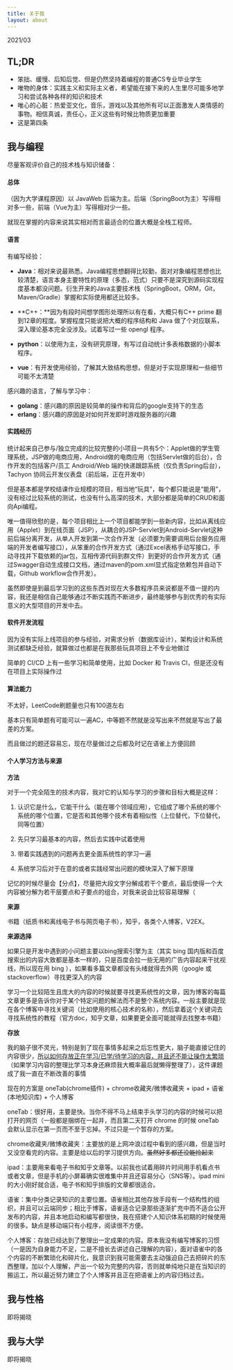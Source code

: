 ```yaml
---
title: 关于我
layout: about
---
```


2021/03

## TL;DR

- 笨拙、缓慢、后知后觉、但是仍然坚持着编程的普通CS专业毕业学生
- 唯物的身体：实践主义和实际主义者，希望能在接下来的人生里尽可能多地学习和尝试各种各样的知识和技术
- 唯心的心脏：热爱亚文化，音乐，游戏以及其他所有可以正面激发人类情感的事物。相信真诚，责任心，正义这些有时候比物质更加重要
- 这是第四条

## 我与编程

尽量客观评价自己的技术栈与知识储备：

#### 总体

（因为大学课程原因）以 JavaWeb 后端为主。后端（SpringBoot为主）写得相对多一些，前端（Vue为主）写得相对少一些。

就现在掌握的内容来说其实相对而言最适合的位置大概是全栈工程师。

#### 语言

有编写经验：

+ **Java**：相对来说最熟悉。Java编程思想翻得比较勤，面对对象编程思想也比较清楚，语言本身主要特性的原理（多态，范式）只要不是深究到源码实现程度基本都没问题。衍生开来的Java主要技术栈（SpringBoot，ORM，Git，Maven/Gradle）掌握和实际使用都还比较多。

+ **C++：**因为有段时间想学图形处理所以有在看，大概只有C++ prime 翻到12章的程度。掌握程度只能说把大概的程序结构和 Java 做了个对应联系，深入理论基本完全没涉及。试着写过一些 opengl 程序。

+ **python**：以使用为主，没有研究原理，有写过自动统计多表格数据的小脚本程序。
+ **vue**：有开发使用经验，了解其大致结构思想，但是对于实现原理和一些细节可能不太清楚

感兴趣的语言，了解与学习中：

+ **golang**：感兴趣的原因是较简单的操作和背后的google支持下的生态
+ **erlang**：感兴趣的原因是对如何开发即时游戏服务器的兴趣

#### 实践经历

统计起来自己参与/独立完成的比较完整的小项目一共有5个：Applet做的学生管理系统，JSP做的电商应用，Android做的电商应用（包括Servlet做的后台），合作开发的包括客户/员工 Android/Web 端的快递跟踪系统（仅负责Spring后台），Tachyon 协同云开发仪表盘（前后端，正在开发中）

但是基本都是学校结课作业规模的项目，相当地“玩具”，每个都只能说是“能用”，没有经过比较系统的测试，也没有什么高深的技术，大部分都是简单的CRUD和面向Api编程。

唯一值得欣慰的是，每个项目相比上一个项目都能学到一些新内容，比如从离线应用（Applet）到在线页面（JSP），从耦合的JSP-Servlet到Android-Servlet这种前后端分离开发，从单人开发到第一次合作开发（必须要为需要调用后台服务应用端的开发者编写接口），从笨重的合作开发方式（通过Excel表格手动写接口，手动寻找并下载依赖的jar包，互相传源代码到群文件）到更好的合作开发方式（通过Swagger自动生成接口文档，通过maven的pom.xml显式指定依赖包并自动下载，Github workflow合作开发）。

虽然即使是到最后学习到的这些东西对现在大多数程序员来说都是不值一提的内容，我还是相信自己能够通过不断实践而不断进步，最终能够参与到优秀的有实际意义的大型项目的开发中去。

#### 软件开发流程

因为没有实际上线项目的参与经验，对需求分析（数据库设计），架构设计和系统测试都缺乏经验，就算做过也都是在我那些玩具项目上不专业地做过

简单的 CI/CD 上有一些学习和简单使用，比如 Docker 和 Travis CI，但是还没有在项目上实际操作过

#### 算法能力

不太好，LeetCode刷题量也只有100道左右

基本只有简单题有可能可以一遍AC，中等题不然就是没写出来不然就是写出了最差的方案。

而且做过的题还容易忘，现在尽量做过之后都及时记在语雀上方便回顾

#### 个人学习方法与来源

**方法**

对于一个完全陌生的技术内容，我对它的认知与学习的步骤和目标大概是这样：

1. 认识它是什么，它能干什么（能在哪个领域应用），它组成了哪个系统的哪个系统的哪个位置，它是否和其他哪个技术有着相似性（上位替代，下位替代，同等位置）

2. 先只学习最基本的内容，然后去实践中试着使用

3. 带着实践遇到的问题再去更全面系统性的学习一遍

4. 系统学习后对于在意的或者实践经常出问题的模块深入了解下原理

记忆的时候尽量会【分点】，尽量把大段文字分解成若干个要点，最后使得一个大内容被分解为若干层要点和子要点的组合，对我来说会比较容易理解（

**来源**

书籍（纸质书和离线电子书与网页电子书），知乎，各类个人博客，V2EX。

**来源选择**

如果只是开发中遇到的小问题主要以bing搜索引擎为主（其实 bing 国内版和百度搜索出的内容大致都是基本一样的，只是百度会拉一些无用的广告内容起来干扰视线，所以现在用 bing ），如果看多篇文章都没有头绪就得去外网（google 或 stackoverflow）寻找更深入的内容

学习一个比较陌生且庞大的内容的时候就要寻找更系统性的文章，因为博客的每篇文章更多是告诉你对于某个特定问题的解法而不是整个系统内容。一般主要就是现在各个博客中寻找关键词（比如使用的核心技术的名称），然后拿着这个关键词去寻找系统性的教程（官方doc，知乎文章，如果要更全面可能就得去找整本书籍）

**存放**

我的脑子很不灵光，特别是到了现在事情多起来之后忘性更大，脑子能直接记住的内容很少，<u>所以如何存放正在学习/已学/待学习的内容，并且还不能让操作太繁琐</u>（如果学习内容的整理比学习本身还麻烦我大概率最后就懒得整理了），这件课题成了我一直在不断改善的事情

现在的方案是 oneTab(chrome插件) + chrome收藏夹/微博收藏夹 + ipad + 语雀(本地知识库) + 个人博客

oneTab：很好用，主要是快。当你不得不马上结束手头学习的内容的时候可以把打开的网页（一般都是捆绑在一起并，而且第二天打开 chrome 的时候 oneTab 会默认显示在第一页而不至于忘掉。不过只是一个暂存的方案。

chrome收藏夹/微博收藏夹：主要放的是上网冲浪过程中看到的感兴趣，但是当时又没空看完的内容。主要是给以后的学习提供方向。~~虽然好多都还没能捡起来~~

ipad：主要用来看电子书和知乎文章等。以前我也试着用碎片时间用手机看点书或者文章，但是手机的小屏幕确实很难集中并且还容易分心（SNS等）。ipad mini 的大小刚好就合适，电子书和知乎排版的文章都很适合。

语雀：集中分类记录知识的主要位置。语雀相比其他存放手段有一个结构性的组织，并且可以云端同步；相比于博客，语雀适合记录那些逐渐扩充中而不适合公开发布的内容，并且本地启动和编写都很快，我在搭建个人知识体系初期的时候使用的很多。缺点是移动端只有小程序，阅读很不方便。

个人博客：存放已经达到了整理出一定成果的内容。原本我没有编写博客的习惯（一是因为自身能力不足，二是不擅长去讲述自己理解的内容），面对语雀中的各个内容的不断繁琐化和碎片化，我意识到我可能需要去主动强迫自己去把碎片的东西整理，加以个人理解，产出一个较为完整的内容，否则就单纯地只是在当知识的搬运工，所以最近努力建立了个人博客并且正在把语雀上的内容归档过去。

## 我与性格

即将揭晓

## 我与大学

即将揭晓

